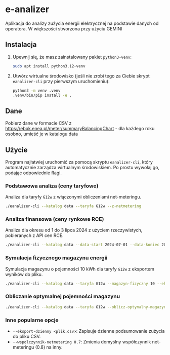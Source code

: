 # e-analizer

Aplikacja do analizy zużycia energii elektrycznej na podstawie danych od operatora.
W większości stworzona przy użyciu GEMINI

## Instalacja

1.  Upewnij się, że masz zainstalowany pakiet `python3-venv`:
    ```bash
    sudo apt install python3.12-venv
    ```
2.  Utwórz wirtualne środowisko (jeśli nie zrobi tego za Ciebie skrypt `eanalizer-cli` przy pierwszym uruchomieniu):
    ```bash
    python3 -m venv .venv
    .venv/bin/pip install -e .
    ```

## Dane
Pobierz dane w formacie CSV z https://ebok.enea.pl/meter/summaryBalancingChart - dla każdego roku osobno, umieść je w katalogu data

## Użycie

Program najłatwiej uruchomić za pomocą skryptu `eanalizer-cli`, który automatycznie zarządza wirtualnym środowiskiem. Po prostu wywołaj go, podając odpowiednie flagi.

### Podstawowa analiza (ceny taryfowe)
Analiza dla taryfy `G12w` z włączonymi obliczeniami net-meteringu.
```bash
./eanalizer-cli --katalog data --taryfa G12w --z-netmetering
```

### Analiza finansowa (ceny rynkowe RCE)
Analiza dla okresu od 1 do 3 lipca 2024 z użyciem rzeczywistych, pobieranych z API cen RCE.
```bash
./eanalizer-cli --katalog data --data-start 2024-07-01 --data-koniec 2024-07-03 --z-cenami-rce
```

### Symulacja fizycznego magazynu energii
Symulacja magazynu o pojemności 10 kWh dla taryfy `G12w` z eksportem wyników do pliku.
```bash
./eanalizer-cli --katalog data --taryfa G12w --magazyn-fizyczny 10 --eksport-symulacji symulacja.csv
```

### Obliczanie optymalnej pojemności magazynu
```bash
./eanalizer-cli --katalog data --taryfa G12w --oblicz-optymalny-magazyn
```

### Inne popularne opcje

*   `--eksport-dzienny <plik.csv>`: Zapisuje dzienne podsumowanie zużycia do pliku CSV.
*   `--wspolczynnik-netmetering 0.7`: Zmienia domyślny współczynnik net-meteringu (0.8) na inny.